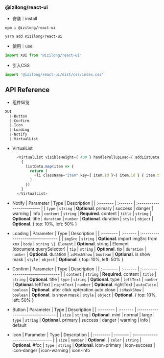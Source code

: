 ### @izilong/react-ui

- 安装｜install
```shell
npm i @izilong/react-ui
```
```shell
yarn add @izilong/react-ui
```

- 使用｜use
```js
import XUI from '@izilong/react-ui'
```
- 引入CSS
```js
import '@izilong/react-ui/dist/css/index.css'
```

## API Reference


- 组件纵览
```js
XUI
  |-Button
  |-Confirm
  |-Icon
  |-Loading
  |-Notify
  |-VirtualList
```

- VirtualList
  ```js
    <VirtualList visibleHeight={ 400 } handlePullupLoad={ addListData }>
      {
        listData.map(item => {
          return (
            <li className="item" key={ item.id }>{ item.id } { item.text }</li>
          )
        })
      }
    </VirtualList>
  ```


- Notify
  | Parameter | Type     | Description                |
  | :-------- | :------- | :------------------------- |
  | `type` | `string` | **Optional**. primary \| success \| danger \| warning \| info
  | `content` | `string` | **Required**. content
  | `title` | `string` | **Optional**. title
  | `duration` | `number` | **Optional**. duration
  | `style` | `object` | **Optional**. { top: 10%, left: 50% }



- Loading
  | Parameter | Type     | Description                       |
  | :-------- | :------- | :-------------------------------- |
  | `imgSrc` | `string` | **Optional**. import imgSrc from xxx
  | `body` | `string \| Element` | **Optional**. string \| Element (document.querySelector)
  | `tip` | `string` | **Optional**. tip
  | `duration` | `number` | **Optional**. duration
  | `isMaskShow` | `boolean` | **Optional**. is show mask
  | `style` | `object` | **Optional**. { top: 10%, left: 50% }


- Confirm
    | Parameter | Type     | Description                       |
    | :-------- | :------- | :-------------------------------- |
    | `content` | `string` | **Required**. content
    | `title` | `string` | **Optional**. title
    | `type` | `string` | **Optional**. type
    | `leftText` | `number` | **Optional**. leftText
    | `rightText` | `number` | **Optional**. rightText
    | `autoClose` | `boolean` | **Optional**. after click opteration auto close
    | `isMaskShow` | `boolean` | **Optional**. is show mask
    | `style` | `object` | **Optional**. { top: 10%, left: 50% }


- Button
    | Parameter | Type     | Description                       |
    | :-------- | :------- | :-------------------------------- |
    | `size` | `string` | **Optional**. mini \| normal \| large
    | `type` | `string` | **Optional**. primary \| success \| danger \| warning \| info \| default


- Icon
    | Parameter | Type     | Description                       |
    | :-------- | :------- | :-------------------------------- |
    | `size` | `number` | **Optional**.
    | `color` | `string` | **Optional**. #fcc
    | `type` | `string` | **Optional**. icon-primary \| icon-success \| icon-danger \| icon-warning \| icon-info
